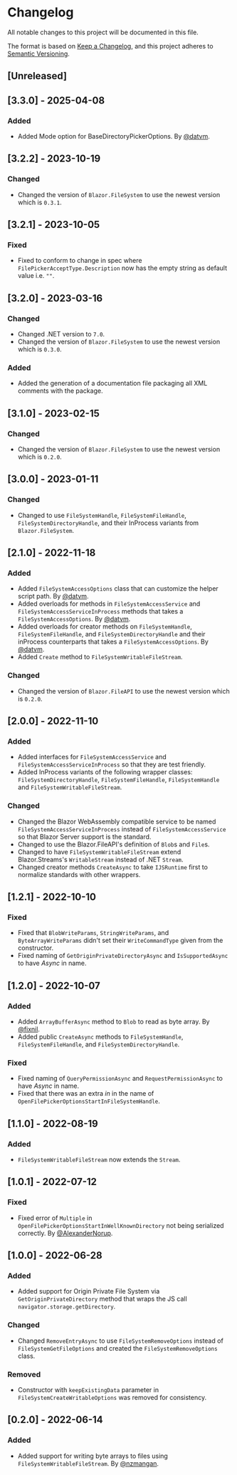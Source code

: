 # Changelog
All notable changes to this project will be documented in this file.

The format is based on [Keep a Changelog](https://keepachangelog.com/en/1.0.0/),
and this project adheres to [Semantic Versioning](https://semver.org/spec/v2.0.0.html).

## [Unreleased]

## [3.3.0] - 2025-04-08
### Added
- Added Mode option for BaseDirectoryPickerOptions. By [@datvm](https://github.com/datvm).

## [3.2.2] - 2023-10-19
### Changed
- Changed the version of `Blazor.FileSystem` to use the newest version which is `0.3.1`.

## [3.2.1] - 2023-10-05
### Fixed
- Fixed to conform to change in spec where `FilePickerAcceptType.Description` now has the empty string as default value i.e. `""`.

## [3.2.0] - 2023-03-16
### Changed
- Changed .NET version to `7.0`.
- Changed the version of `Blazor.FileSystem` to use the newest version which is `0.3.0`.
### Added
- Added the generation of a documentation file packaging all XML comments with the package.

## [3.1.0] - 2023-02-15
### Changed
- Changed the version of `Blazor.FileSystem` to use the newest version which is `0.2.0`.

## [3.0.0] - 2023-01-11
### Changed
- Changed to use `FileSystemHandle`, `FileSystemFileHandle`, `FileSystemDirectoryHandle`, and their InProcess variants from `Blazor.FileSystem`.

## [2.1.0] - 2022-11-18
### Added
- Added `FileSystemAccessOptions` class that can customize the helper script path. By [@datvm](https://github.com/datvm).
- Added overloads for methods in `FileSystemAccessService` and `FileSystemAccessServiceInProcess` methods that takes a `FileSystemAccessOptions`. By [@datvm](https://github.com/datvm).
- Added overloads for creator methods on `FileSystemHandle`, `FileSystemFileHandle`, and `FileSystemDirectoryHandle` and their inProcess counterparts that takes a `FileSystemAccessOptions`. By [@datvm](https://github.com/datvm).
- Added `Create` method to `FileSystemWritableFileStream`.
### Changed
- Changed the version of `Blazor.FileAPI` to use the newest version which is `0.2.0`.

## [2.0.0] - 2022-11-10
### Added
- Added interfaces for `FileSystemAccessService` and `FileSystemAccessServiceInProcess` so that they are test friendly.
- Added InProcess variants of the following wrapper classes: `FileSystemDirectoryHandle`, `FileSystemFileHandle`, `FileSystemHandle` and `FileSystemWritableFileStream`.

### Changed
- Changed the Blazor WebAssembly compatible service to be named `FileSystemAccessServiceInProcess` instead of `FileSystemAccessService` so that Blazor Server support is the standard.
- Changed to use the Blazor.FileAPI's definition of `Blob`s and `File`s.
- Changed to have `FileSystemWritableFileStream` extend Blazor.Streams's `WritableStream` instead of .NET `Stream`.
- Changed creator methods `CreateAsync` to take `IJSRuntime` first to normalize standards with other wrappers.

## [1.2.1] - 2022-10-10
### Fixed
- Fixed that `BlobWriteParams`, `StringWriteParams`, and `ByteArrayWriteParams` didn't set their `WriteCommandType` given from the constructor.
- Fixed naming of `GetOriginPrivateDirectoryAsync` and `IsSupportedAsync` to have _Async_ in name.

## [1.2.0] - 2022-10-07
### Added
- Added `ArrayBufferAsync` method to `Blob` to read as byte array. By [@fixnil](https://github.com/fixnil).
- Added public `CreateAsync` methods to `FileSystemHandle`, `FileSystemFileHandle`, and `FileSystemDirectoryHandle`.
### Fixed
- Fixed naming of `QueryPermissionAsync` and `RequestPermissionAsync` to have _Async_ in name.
- Fixed that there was an extra _in_ in the name of `OpenFilePickerOptionsStartInFileSystemHandle`.

## [1.1.0] - 2022-08-19
### Added
- `FileSystemWritableFileStream` now extends the `Stream`.

## [1.0.1] - 2022-07-12
### Fixed
- Fixed error of `Multiple` in `OpenFilePickerOptionsStartInWellKnownDirectory` not being serialized correctly. By [@AlexanderNorup](https://github.com/AlexanderNorup).

## [1.0.0] - 2022-06-28
### Added
- Added support for Origin Private File System via `GetOriginPrivateDirectory` method that wraps the JS call `navigator.storage.getDirectory`.
### Changed
- Changed `RemoveEntryAsync` to use `FileSystemRemoveOptions` instead of `FileSystemGetFileOptions` and created the `FileSystemRemoveOptions` class.
### Removed
- Constructor with `keepExistingData` parameter in `FileSystemCreateWritableOptions` was removed for consistency.

## [0.2.0] - 2022-06-14
### Added
- Added support for writing byte arrays to files using `FileSystemWritableFileStream`. By [@nzmangan](https://github.com/nzmangan).
